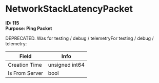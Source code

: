 # NetworkStackLatencyPacket

**ID: 115**  
**Purpose: Ping Packet**  

DEPRECATED. Was for testing / debug / telemetryFor testing / debug / telemetry:

<table><thead><tr><th>Field</th><th>Info</th></tr></thead><tbody>
<tr><td>Creation Time</td><td>unsigned int64</td></tr>
<tr><td>Is From Server</td><td>bool</td></tr>
</tbody></table>